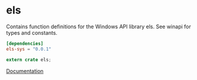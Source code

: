 # els #
Contains function definitions for the Windows API library els. See winapi for types and constants.

```toml
[dependencies]
els-sys = "0.0.1"
```

```rust
extern crate els;
```

[Documentation](https://retep998.github.io/doc/els/)
